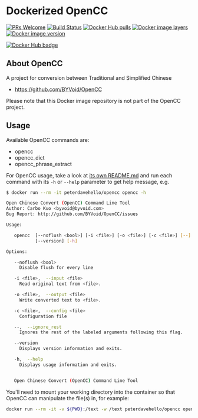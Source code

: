 # Dockerized OpenCC

[![PRs Welcome](https://img.shields.io/badge/PRs-welcome-brightgreen.svg)](https://github.com/PeterDaveHello/docker-opencc)
[![Build Status](https://travis-ci.com/PeterDaveHello/docker-opencc.svg?branch=master)](https://travis-ci.com/PeterDaveHello/docker-opencc)
[![Docker Hub pulls](https://img.shields.io/docker/pulls/peterdavehello/opencc.svg)](https://hub.docker.com/r/peterdavehello/opencc/)
[![Docker image layers](https://images.microbadger.com/badges/image/peterdavehello/opencc.svg)](https://microbadger.com/images/peterdavehello/opencc/)
[![Docker image version](https://images.microbadger.com/badges/version/peterdavehello/opencc.svg)](https://hub.docker.com/r/peterdavehello/opencc/tags/)

[![Docker Hub badge](http://dockeri.co/image/peterdavehello/opencc)](https://hub.docker.com/r/peterdavehello/opencc/)

## About OpenCC

A project for conversion between Traditional and Simplified Chinese

- https://github.com/BYVoid/OpenCC

Please note that this Docker image repository is not part of the OpenCC project.

## Usage

Available OpenCC commands are:

- opencc
- opencc_dict
- opencc_phrase_extract

For OpenCC usage, take a look at [its own README.md](https://github.com/BYVoid/OpenCC#usage-%E4%BD%BF%E7%94%A8) and run each command with its `-h` or `--help` parameter to get help message, e.g.

```sh
$ docker run --rm -it peterdavehello/opencc opencc -h

Open Chinese Convert (OpenCC) Command Line Tool
Author: Carbo Kuo <byvoid@byvoid.com>
Bug Report: http://github.com/BYVoid/OpenCC/issues

Usage:

   opencc  [--noflush <bool>] [-i <file>] [-o <file>] [-c <file>] [--]
           [--version] [-h]

Options:

   --noflush <bool>
     Disable flush for every line

   -i <file>,  --input <file>
     Read original text from <file>.

   -o <file>,  --output <file>
     Write converted text to <file>.

   -c <file>,  --config <file>
     Configuration file

   --,  --ignore_rest
     Ignores the rest of the labeled arguments following this flag.

   --version
     Displays version information and exits.

   -h,  --help
     Displays usage information and exits.


   Open Chinese Convert (OpenCC) Command Line Tool
```

You'll need to mount your working directory into the container so that OpenCC can manipulate the file(s) in, for example:

```sh
docker run --rm -it -v ${PWD}:/text -w /text peterdavehello/opencc opencc -c s2tw -i SimplifiedChinese.srt -o TraditionalChinese.srt
```
